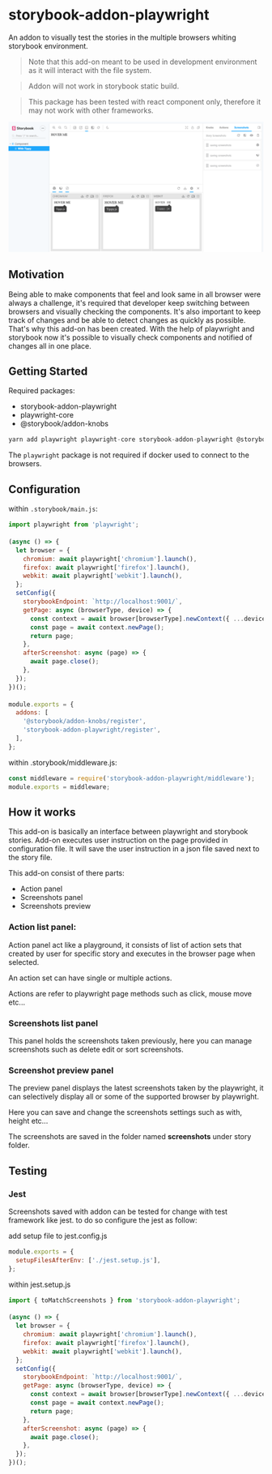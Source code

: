 # storybook-addon-playwright

An addon to visually test the stories in the multiple browsers whiting storybook environment.

> Note that this add-on meant to be used in development environment as it will interact with the file system.

> Addon will not work in storybook static build.

> This package has been tested with react component only, therefore it may not work with other frameworks.

![addon-screenshot](assets/addon-screenshot.gif)

## Motivation

Being able to make components that feel and look same in all browser were always a challenge, it's required that developer keep switching between browsers and visually checking the components. It's also important to keep track of changes and be able to detect changes as quickly as possible. That's why this add-on has been created. With the help of playwright and storybook now it's possible to visually check components and notified of changes all in one place.

## Getting Started

Required packages:

- storybook-addon-playwright
- playwright-core
- @storybook/addon-knobs

```js
yarn add playwright playwright-core storybook-addon-playwright @storybook/addon-knobs --dev
```

The `playwright` package is not required if docker used to connect to the browsers.

## Configuration

within `.storybook/main.js`:

```js
import playwright from 'playwright';

(async () => {
  let browser = {
    chromium: await playwright['chromium'].launch(),
    firefox: await playwright['firefox'].launch(),
    webkit: await playwright['webkit'].launch(),
  };
  setConfig({
    storybookEndpoint: `http://localhost:9001/`,
    getPage: async (browserType, device) => {
      const context = await browser[browserType].newContext({ ...device });
      const page = await context.newPage();
      return page;
    },
    afterScreenshot: async (page) => {
      await page.close();
    },
  });
})();

module.exports = {
  addons: [
    '@storybook/addon-knobs/register',
    'storybook-addon-playwright/register',
  ],
};
```

within .storybook/middleware.js:

```js
const middleware = require('storybook-addon-playwright/middleware');
module.exports = middleware;
```

## How it works

This add-on is basically an interface between playwright and storybook stories.
Add-on executes user instruction on the page provided in configuration file. It will save the user instruction in a json file saved next to the story file.

This add-on consist of there parts:

- Action panel
- Screenshots panel
- Screenshots preview

### Action list panel:

Action panel act like a playground, it consists of list of action sets that created by user for specific story and executes in the browser page when selected.

An action set can have single or multiple actions.

Actions are refer to playwright page methods such as click, mouse move etc...

### Screenshots list panel

This panel holds the screenshots taken previously, here you can manage screenshots such as delete edit or sort screenshots.

### Screenshot preview panel

The preview panel displays the latest screenshots taken by the playwright, it can selectively display all or some of the supported browser by playwright.

Here you can save and change the screenshots settings such as with, height etc...

The screenshots are saved in the folder named **screenshots** under story folder.

## Testing

### Jest

Screenshots saved with addon can be tested for change with test framework like jest. to do so configure the jest as follow:

add setup file to jest.config.js

```js
module.exports = {
  setupFilesAfterEnv: ['./jest.setup.js'],
};
```

within jest.setup.js

```js
import { toMatchScreenshots } from 'storybook-addon-playwright';

(async () => {
  let browser = {
    chromium: await playwright['chromium'].launch(),
    firefox: await playwright['firefox'].launch(),
    webkit: await playwright['webkit'].launch(),
  };
  setConfig({
    storybookEndpoint: `http://localhost:9001/`,
    getPage: async (browserType, device) => {
      const context = await browser[browserType].newContext({ ...device });
      const page = await context.newPage();
      return page;
    },
    afterScreenshot: async (page) => {
      await page.close();
    },
  });
})();
```
